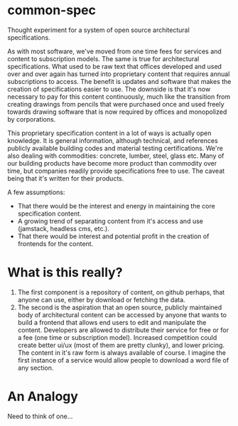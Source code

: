 # common-spec
Thought experiment for a system of open source architectural specifications. 

As with most software, we've moved from one time fees for services and content to subscription models. The same is true for architectural specifications. What used to be raw text that offices developed and used over and over again has turned into proprietary content that requires annual subscriptions to access. The benefit is updates and software that makes the creation of specifications easier to use. The downside is that it's now necessary to pay for this content continuously, much like the transition from creating drawings from pencils that were purchased once and used freely towards drawing software that is now required by offices and monopolized by corporations.

This proprietary specification content in a lot of ways is actually open knowledge. It is general information, although technical, and references publicly available building codes and material testing certifications. We're also dealing with commodities: concrete, lumber, steel, glass etc. Many of our building products have become more product than commodity over time, but companies readily provide specifications free to use. The caveat being that it's written for their products.

A few assumptions:
- That there would be the interest and energy in maintaining the core specification content.
- A growing trend of separating content from it's access and use (jamstack, headless cms, etc.).
- That there would be interest and potential profit in the creation of frontends for the content.

# What is this really?
1. The first component is a repository of content, on github perhaps, that anyone can use, either by download or fetching the data.
2. The second is the aspiration that an open source, publicly maintained body of architectural content can be accessed by anyone that wants to build a frontend that allows end users to edit and manipulate the content. Developers are allowed to distribute their service for free or for a fee (one time or subscription model). Increased competition could create better ui/ux (most of them are pretty clunky), and lower pricing. The content in it's raw form is always available of course. I imagine the first instance of a service would allow people to download a word file of any section.

# An Analogy
Need to think of one...

